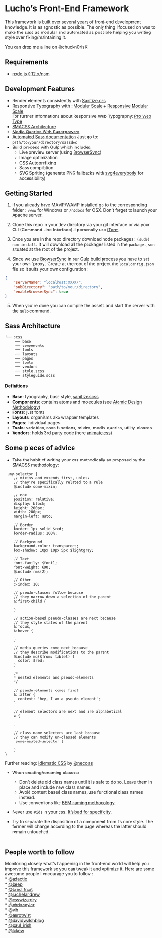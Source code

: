 Lucho’s Front-End Framework
===========================

This framework is built over several years of front-end development knowledge. It is as agnostic as possible. The only thing I focused on was to make the sass as modular and automated as possible helping you writing style over fixing/maintaining it.

You can drop me a line on [@chuckn0risK](www.twitter.com/chuckn0risk)

## Requirements
* [node.js 0.12.x/npm](http://nodejs.org/download/)

## Development Features

* Render elements consistently with [Sanitize.css](https://github.com/jonathantneal/sanitize.css/blob/master/sanitize.scss)  
* Responsive Typography with : [Modular Scale](https://github.com/modularscale/modularscale-sass) + [Responsive Modular Scale](https://github.com/gakimball/responsive-modular-scale)  
For further informations about Responsive Web Typography: [Pro Web Type](https://prowebtype.com)
* [SMACSS Architecture](https://smacss.com/)
* [Media Queries With Superpowers](https://github.com/sass-mq/sass-mq)
* [Automated Sass documentation](http://sassdoc.com/)
Just go to: `path/to/your/directory/sassdoc`
* Build process with Gulp which includes:
    * Live preview server (using [BrowserSync](http://www.browsersync.io/))
    * Image optimization
    * CSS Autoprefixing
    * Sass compilation
    * SVG Spriting (generate PNG fallbacks with [svg4everybody](https://github.com/jonathantneal/svg4everybody) for accessibility)

## Getting Started

1. If you already have MAMP/WAMP installed go to the corresponding folder : `/www` for Windows or `/htdocs` for OSX.
Don’t forget to launch your Apache server.

2. Clone this repo in your dev directory via your git interface or via your CLI (Command Line Interface). I personally use [iTerm](https://iterm2.com/).

3. Once you are in the repo directory download node packages : `(sudo) npm install`. It will download all the packages listed in the `package.json` situated at the root of the project.

4. Since we use [BrowserSync](http://www.browsersync.io/) in our Gulp build process you have to set your own 'proxy’. Create at the root of the project the `localconfig.json` file so it suits your own configuration : 
```json
{
    "serverName": "localhost:XXXX/",
    "subDirectory": "path/to/your/directory",
    "enableBrowserSync": true
}
```

5. When you're done you can compile the assets and start the server with the `gulp` command.

## Sass Architecture

```
└── scss
    ├── base
    ├── components
    ├── fonts
    ├── layouts
    ├── pages
    ├── tools
    ├── vendors
    └── style.scss
    └── styleguide.scss
```

#### Definitions

- **Base**: typography, base style, [sanitize.scss](https://github.com/jonathantneal/sanitize.css/blob/master/sanitize.scss) 
- **Components**: contains atoms and molecules (see [Atomic Design Methodology](http://atomicdesign.bradfrost.com/table-of-contents/))
- **Fonts**: just fonts
- **Layouts**: organisms aka wrapper templates 
- **Pages**: individual pages
- **Tools**: variables, sass functions, mixins, media-queries, utility-classes
- **Vendors**: holds 3rd party code (here [animate.css](https://github.com/daneden/animate.css))

## Some pieces of advice

* Take the habit of writing your css methodically as proposed by the SMACSS methodology:
```  
 .my-selector {  
    // mixins and extends first, unless  
    // they're specifically related to a rule  
    @include some-mixin;  
  
    // Box  
    position: relative;  
    display: block;  
    height: 200px;  
    width: 200px;  
    margin-left: auto;  
  
    // Border
    border: 1px solid $red;
    border-radius: 100%;
  
    // Background
    background-color: transparent;
    box-shadow: 10px 10px 5px $lightgrey;

    // Text
    font-family: $font1;
    font-weight: 600;
    @include rms(2);

    // Other
    z-index: 10;
    
    // pseudo-classes follow because  
    // they narrow down a selection of the parent  
    &:first-child {  
      
    }  
    
    // action-based pseudo-classes are next because  
    // they style states of the parent  
    &:focus,
    &:hover {  
  
    }  
  
    // media queries come next because  
    // they describe modifications to the parent
    @include mq($from: tablet) {  
      color: $red;  
    }
    
    /*  
    * nested elements and pseudo-elements  
    */  
      
    // pseudo-elements comes first
    &::after {  
      content: 'hey, I am a pseudo element';  
    }  
  
    // element selectors are next and are alphabetical  
    a {  
      
    }  
  
    // class name selectors are last because  
    // they can modify un-classed elements  
    .some-nested-selector {  
      
    }
}
```  
Further reading: [idiomatic CSS](https://github.com/necolas/idiomatic-css) by [@necolas](https://twitter.com/necolas)

* When creating/renaming classes:
    * Don't delete old class names until it is safe to do so. Leave them in place and include new class names.
    * Avoid content based class names, use functional class names instead.
    * Use conventions like [BEM naming methodology](http://csswizardry.com/2013/01/mindbemding-getting-your-head-round-bem-syntax/).

* Never use `#ids` in your css. [It’s bad for specificity](http://csswizardry.com/2011/09/when-using-ids-can-be-a-pain-in-the-class/).
* Try to separate the disposition of a component from its core style. The former will change according to the page whereas the latter should remain untouched. <br><br>

## People worth to follow

Monitoring closely what’s happening in the front-end world will help you improve this framework so you can tweak it and optimize it. Here are some awesome people I encourage you to follow :     
	* [@adactio](https://twitter.com/adactio)  
	* [@beep](https://twitter.com/beep)  
	* [@brad_frost](https://twitter.com/brad_frost)  
	* [@rachelandrew](https://twitter.com/rachelandrew)  
	* [@csswizardry](https://twitter.com/csswizardry)  
	* [@chriscoyier](https://twitter.com/chriscoyier)  
	* [@vlh](https://twitter.com/vlh)  
	* [@aerotwist](https://twitter.com/aerotwist)  
	* [@davidwalshblog](https://twitter.com/davidwalshblog)  
	* [@paul_irish](https://twitter.com/paul_irish)  
	* [@lukew](https://twitter.com/lukew)

